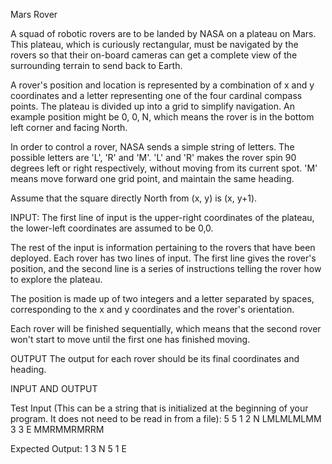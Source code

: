 Mars Rover
 
A squad of robotic rovers are to be landed by NASA on a plateau on Mars. This plateau, which is curiously rectangular, must be navigated by the rovers so that their on-board cameras can get a complete view of the surrounding terrain to send back to Earth.
 
A rover's position and location is represented by a combination of x and y coordinates and a letter representing one of the four cardinal compass points. The plateau is divided up into a grid to simplify navigation. An example position might be 0, 0, N, which means the rover is in the bottom left corner and facing North.
 
In order to control a rover, NASA sends a simple string of letters. The possible letters are 'L', 'R' and 'M'. 'L' and 'R' makes the rover spin 90 degrees left or right respectively, without moving from its current spot. 'M' means move forward one grid point, and maintain the same heading.
 
Assume that the square directly North from (x, y) is (x, y+1).
 
INPUT:
The first line of input is the upper-right coordinates of the plateau, the lower-left coordinates are assumed to be 0,0.
 
The rest of the input is information pertaining to the rovers that have been deployed. Each rover has two lines of input. The first line gives the rover's position, and the second line is a series of instructions telling the rover how to explore the plateau.
 
The position is made up of two integers and a letter separated by spaces, corresponding to the x and y coordinates and the rover's orientation.
 
Each rover will be finished sequentially, which means that the second rover won't start to move until the first one has finished moving.
 
OUTPUT
The output for each rover should be its final coordinates and heading.
 
INPUT AND OUTPUT
 
Test Input (This can be a string that is initialized at the beginning of your program. It does not need to be read in from a file):
5 5
1 2 N
LMLMLMLMM
3 3 E
MMRMMRMRRM
 
Expected Output:
1 3 N
5 1 E

